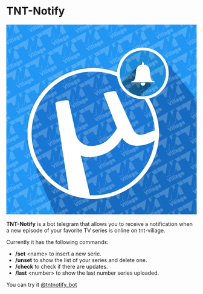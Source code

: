 # TNT-Notify
![alt text](https://github.com/SantinoI/TNT-Notify/blob/master/tntNotify.png)

**TNT-Notify**  is a bot telegram that allows you to receive a notification when a new episode of your favorite TV series is online on tnt-village.

Currently it has the following commands:
- **/set** \<name\> to insert a new serie.
- **/unset** to show the list of your series and delete one.
- **/check** to check if there are updates.
- **/last** \<number\> to show the last number series uploaded.

You can try it [@tntnotify_bot](https://telegram.me/tntnotify_bot)

